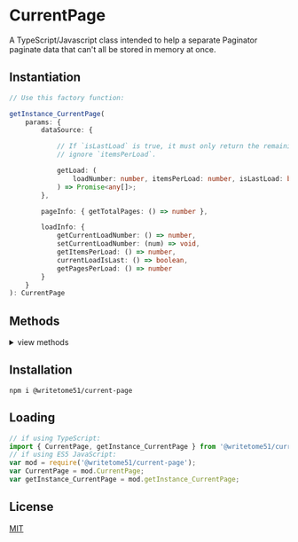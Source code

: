 # CurrentPage

A TypeScript/Javascript class intended to help a separate Paginator  
paginate data that can't all be stored in memory at once.

## Instantiation

```ts
// Use this factory function:

getInstance_CurrentPage(
    params: {
        dataSource: {

            // If `isLastLoad` is true, it must only return the remaining items in the dataset and
            // ignore `itemsPerLoad`.

            getLoad: (
                loadNumber: number, itemsPerLoad: number, isLastLoad: boolean
            ) => Promise<any[]>;
        },

        pageInfo: { getTotalPages: () => number },

        loadInfo: {
            getCurrentLoadNumber: () => number,
            setCurrentLoadNumber: (num) => void,
            getItemsPerLoad: () => number,
            currentLoadIsLast: () => boolean,
            getPagesPerLoad: () => number
        }
    }
): CurrentPage
```



## Methods
<details>
<summary>view methods</summary>

```ts
set(pageNumber): Promise<void>
    // After calling this, get the page's data by calling this.get().

reset(pageNumber): Promise<void>
    // Even if `pageNumber` is already the current page, the 
    // data containing that page is reloaded from the source.

get(): any[]
    // returns the contents of the page.
```
</details>


## Installation

`npm i @writetome51/current-page`

## Loading
```ts
// if using TypeScript:
import { CurrentPage, getInstance_CurrentPage } from '@writetome51/current-page';
// if using ES5 JavaScript:
var mod = require('@writetome51/current-page');
var CurrentPage = mod.CurrentPage;
var getInstance_CurrentPage = mod.getInstance_CurrentPage;
```

## License
[MIT](https://choosealicense.com/licenses/mit/)
